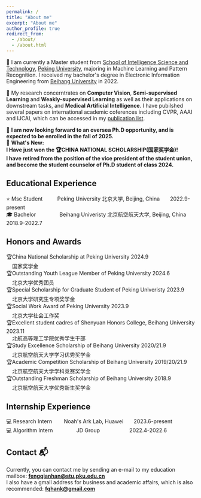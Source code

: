```yaml
---
permalink: /
title: "About me"
excerpt: "About me"
author_profile: true
redirect_from: 
  - /about/
  - /about.html
---
```


👀 I am currently a Master student from [School of Intelligence Science and Technology](https://sai.pku.edu.cn/), [Peking University](https://www.pku.edu.cn/), majoring in Machine Learning and Pattern Recognition. I received my bachelor's degree in Electronic Information Engineering from [Beihang University](https://www.buaa.edu.cn/) in 2022.  

🔎 My research concerntrates on **Computer Vision**, **Semi-supervised Learning** and **Weakly-supervised Learning** as well as their applications on downstream tasks, and **Medical Artificial Intelligence**. I have pubilshed several papers on international academic coferences including CVPR, AAAI and IJCAI, which can be accessed in my [publication list](https://fqhank.github.io/fengqianhan.github.io//publications/).  

🙌 **I am now looking forward to an oversea Ph.D opportunity, and is expected to be enrolled in the fall of 2025.**  
📝 **What's New:   
      I Have just won the 🏆CHINA NATIONAL SCHOLARSHIP(国家奖学金)!  
      I have retired from the position of the vice president of the student union, and become the student counselor of Ph.D student of class 2024.**

## Educational Experience
⭐ Msc Student &nbsp;&nbsp;&nbsp;&nbsp;&nbsp;&nbsp;&nbsp;&nbsp; Peking University 北京大学, Beijing, China &nbsp;&nbsp;&nbsp;&nbsp;&nbsp; 2022.9-present  
🎓 Bachelor &nbsp;&nbsp;&nbsp;&nbsp;&nbsp;&nbsp; &nbsp;&nbsp;&nbsp;&nbsp;&nbsp;&nbsp;&nbsp; Beihang Univeristy 北京航空航天大学, Beijing, China &nbsp;&nbsp;&nbsp; 2018.9-2022.7

## Honors and Awards  
🏆China National Scholarship at Peking University 2024.9    
&nbsp;&nbsp;&nbsp; 国家奖学金  
🏆Outstanding Youth League Member of Peking University 2024.6  
&nbsp;&nbsp;&nbsp; 北京大学优秀团员   
🏆Special Scholarship for Graduate Student of Peking Univeristy 2023.9  
&nbsp;&nbsp;&nbsp; 北京大学研究生专项奖学金   
🏆Social Work Award of Peking University 2023.9   
&nbsp;&nbsp;&nbsp; 北京大学社会工作奖  
🏆Excellent student cadres of Shenyuan Honors College, Beihang University 2023.11   
&nbsp;&nbsp;&nbsp; 北航高等理工学院优秀学生干部   
🏆Study Excellence Scholarship of Beihang University 2020/21.9   
&nbsp;&nbsp;&nbsp; 北京航空航天大学学习优秀奖学金   
🏆Academic Competition Scholarship of Beihang University 2019/20/21.9   
&nbsp;&nbsp;&nbsp; 北京航空航天大学学科竞赛奖学金   
🏆Outstanding Freshman Scholarship of Beihang University 2018.9   
&nbsp;&nbsp;&nbsp; 北京航空航天大学优秀新生奖学金   

## Internship Experience
💻 Research Intern &nbsp;&nbsp;&nbsp;&nbsp;&nbsp;&nbsp; Noah's Ark Lab, Huawei &nbsp;&nbsp;&nbsp;&nbsp;&nbsp; 2023.6-present  
💻 Algorithm Intern &nbsp;&nbsp;&nbsp;&nbsp;&nbsp;&nbsp;&nbsp;&nbsp;&nbsp;&nbsp;&nbsp;&nbsp;&nbsp;&nbsp; JD Group &nbsp;&nbsp;&nbsp;&nbsp;&nbsp;&nbsp;&nbsp;&nbsp;&nbsp;&nbsp;&nbsp;&nbsp;&nbsp;&nbsp;&nbsp;&nbsp;&nbsp;&nbsp; 2022.4-2022.6

## Contact 📬 
Currently, you can contact me by sending an e-mail to my education mailbox: **fengqianhan@stu.pku.edu.cn**  
I also have a gmail address for business and academic affairs, which is also recommended: **fqhank@gmail.com**
